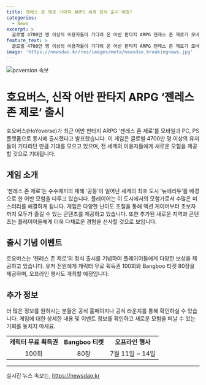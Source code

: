 ```yaml
---
title: 젠레스 존 제로 기대작 ARPG 세계 정식 출시 예정!
categories:
  - News
excerpt: >
  글로벌 4700만 명 이상의 이용자들이 기다려 온 어반 판타지 ARPG 젠레스 존 제로가 모바일과 PC, PS 플랫폼으로 세계 동시 출시되었다. 게임은 수수께끼의 재해가 일어난 세계의 최후의 도시를 배경으로 펼쳐지며, 풍부한 콘텐츠와 다양한 난이도로 이용자들의 호응을 이끌어내고 있다. 뿐만 아니라, 신규 지역과 콘텐츠가 추가되면서 더욱 풍성해졌고, 게임 출시를 기념하여 특별 이벤트도 진행 중이다. 해당 게임에 대한 자세한 내용은 공식 홈페이지와 라운지를 통해 확인할 수 있다.
feature_text: >
  글로벌 4700만 명 이상의 이용자들이 기다려 온 어반 판타지 ARPG 젠레스 존 제로가 모바일과 PC, PS 플랫폼으로 세계 동시 출시되었다. 게임은 수수께끼의 재해가 일어난 세계의 최후의 도시를 배경으로 펼쳐지며, 풍부한 콘텐츠와 다양한 난이도로 이용자들의 호응을 이끌어내고 있다. 뿐만 아니라, 신규 지역과 콘텐츠가 추가되면서 더욱 풍성해졌고, 게임 출시를 기념하여 특별 이벤트도 진행 중이다. 해당 게임에 대한 자세한 내용은 공식 홈페이지와 라운지를 통해 확인할 수 있다.
image: 'https://newsdao.kr/res/images/meta/newsdao_breakingnews.jpg'
---
```


<p><img src="https://newsdao.kr/res/images/meta/newsdao_breakingnews.jpg" alt="pcversion 속보" /></p>

<h1>호요버스, 신작 어반 판타지 ARPG ‘젠레스 존 제로’ 출시</h1>

<p data-ke-size="size16">호요버스(HoYoverse)가 최근 어반 판타지 ARPG ‘젠레스 존 제로’를 모바일과 PC, PS 플랫폼으로 동시에 출시했다고 발표했습니다. 이 게임은 글로벌 4700만 명 이상의 유저들이 기다리던 만큼 기대를 모으고 있으며, 전 세계의 이용자들에게 새로운 모험을 제공할 것으로 기대됩니다.</p>

<h2 data-ke-size="size26">게임 소개</h2>

<p data-ke-size="size16">‘젠레스 존 제로’는 수수께끼의 재해 ‘공동’이 일어난 세계의 최후 도시 ‘뉴에리두’를 배경으로 한 어반 모험을 다루고 있습니다. 플레이어는 이 도시에서의 모험가로서 수많은 미스터리를 해결하게 됩니다. 게임은 다양한 난이도 조절을 통해 액션 게이머부터 초보자까지 모두가 즐길 수 있는 콘텐츠를 제공하고 있습니다. 또한 추가된 새로운 지역과 콘텐츠는 플레이어들에게 더욱 다채로운 경험을 선사할 것으로 보입니다.</p>

<h2 data-ke-size="size26">출시 기념 이벤트</h2>

<p data-ke-size="size16">호요버스는 ‘젠레스 존 제로’의 정식 출시를 기념하여 플레이어들에게 다양한 보상을 제공하고 있습니다. 유저 전원에게 캐릭터 무료 획득권 100회와 Bangboo 티켓 80장을 제공하며, 오프라인 행사도 개최할 예정입니다.</p>

<h2 data-ke-size="size26">추가 정보</h2>

<p data-ke-size="size16">더 많은 정보를 원하시는 분들은 공식 홈페이지나 공식 라운지를 통해 확인하실 수 있습니다. 게임에 대한 상세한 내용 및 이벤트 정보를 확인하고 새로운 모험을 떠날 수 있는 기회를 놓치지 마세요.</p>

<table>
  <tr>
    <td style="text-align: center; height: 17px;"><b>캐릭터 무료 획득권</b></td>
    <td style="text-align: center; height: 17px;"><b>Bangboo 티켓</b></td>
    <td style="text-align: center; height: 17px;"><b>오프라인 행사</b></td>
  </tr>
  <tr>
    <td style="text-align: center; height: 17px;">100회</td>
    <td style="text-align: center; height: 17px;">80장</td>
    <td style="text-align: center; height: 17px;">7월 11일 ~ 14일</td>
  </tr>
</table>

<hr>
실시간 뉴스 속보는, <a href="https://newsdao.kr" rel="dofollow">https://newsdao.kr</a>


